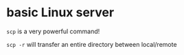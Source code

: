 # basic Linux server

`scp` is a very powerful command!

`scp -r` will transfer an entire directory between local/remote



